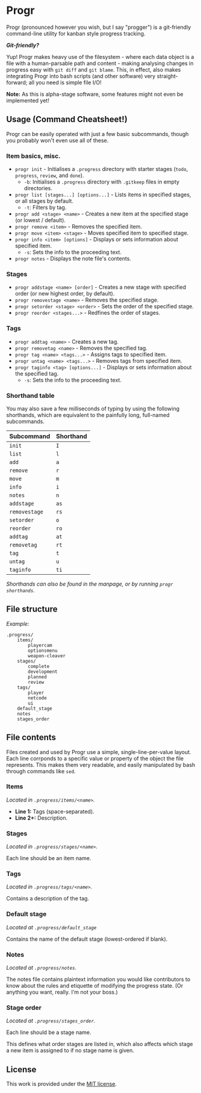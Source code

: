 # Progr
Progr (pronounced however you wish, but I say "progger") is a git-friendly command-line utility for kanban style progress tracking.

**_Git-friendly?_**

Yup! Progr makes heavy use of the filesystem - where each data object is a file with a human-parsable path and content - making analysing changes in progress easy with `git diff` and `git blame`. This, in effect, also makes integrating Progr into bash scripts (and other software) very straight-forward; all you need is simple file I/O!

**Note:** As this is alpha-stage software, some features might not even be implemented yet!

## Usage (Command Cheatsheet!)
Progr can be easily operated with just a few basic subcommands, though you probably won't even use all of these.

### Item basics, misc.
- `progr init` - Initialises a `.progress` directory with starter stages (`todo`, `progress`, `review`, and `done`).
    - `-b`: Initialises a `.progress` directory with `.gitkeep` files in empty directories.
- `progr list [stages...] [options...]` - Lists items in specified stages, or all stages by default.
    - `-t`: Filters by tag.
- `progr add <stage> <name>` - Creates a new item at the specified stage (or lowest / default).
- `progr remove <item>` - Removes the specified item.
- `progr move <item> <stage>` - Moves specified item to specified stage.
- `progr info <item> [options]` - Displays or sets information about specified item.
    - `-s`: Sets the info to the proceeding text.
- `progr notes` - Displays the note file's contents.

### Stages
- `progr addstage <name> [order]` - Creates a new stage with specified order (or new highest order, by default).
- `progr removestage <name>` - Removes the specified stage.
- `progr setorder <stage> <order>` - Sets the order of the specified stage.
- `progr reorder <stages...>` - Redfines the order of stages.

### Tags
- `progr addtag <name>` - Creates a new tag.
- `progr removetag <name>` - Removes the specified tag.
- `progr tag <name> <tags...>` - Assigns tags to specified item.
- `progr untag <name> <tags...>` - Removes tags from specified item.
- `progr taginfo <tag> [options...]` - Displays or sets information about the specified tag.
    - `-s`: Sets the info to the proceeding text.

### Shorthand table
You may also save a few milliseconds of typing by using the following shorthands, which are equivalent to the painfully long, full-named subcommands.

| Subcommand    | Shorthand |
|---------------|-----------|
| `init`        | `I`       |
| `list`        | `l`       |
| `add`         | `a`       |
| `remove`      | `r`       |
| `move`        | `m`       |
| `info`        | `i`       |
| `notes`       | `n`       |
| `addstage`    | `as`      |
| `removestage` | `rs`      |
| `setorder`    | `o`       |
| `reorder`     | `ro`      |
| `addtag`      | `at`      |
| `removetag`   | `rt`      |
| `tag`         | `t`       |
| `untag`       | `u`       |
| `taginfo`     | `ti`      |

*Shorthands can also be found in the manpage, or by running `progr shorthands`.*

## File structure

*Example:*
```
.progress/
    items/
        playercam
        optionsmenu
        weapon-cleaver
    stages/
        complete
        development
        planned
        review
    tags/
        player
        netcode
        ui
    default_stage
    notes
    stages_order
```

## File contents
Files created and used by Progr use a simple, single-line-per-value layout. Each line corrponds to a specific value or property of the object the file represents. This makes them very readable, and easily manipulated by bash through commands like `sed`.

### Items
*Located in `.progress/items/<name>`.*

- **Line 1:** Tags (space-separated).
- **Line 2+:** Description.

### Stages
*Located in `.progress/stages/<name>`.*

Each line should be an item name.

### Tags
*Located in `.progress/tags/<name>`.*

Contains a description of the tag.

### Default stage
*Located at `.progress/default_stage`*

Contains the name of the default stage (lowest-ordered if blank).

### Notes
*Located at `.progress/notes`.*

The notes file contains plaintext information you would like contributors to know about the rules and etiquette of modifying the progress state. (Or anything you want, really. I'm not your boss.)

### Stage order
*Located at `.progress/stages_order`.*

Each line should be a stage name.

This defines what order stages are listed in, which also affects which stage a new item is assigned to if no stage name is given.

## License
This work is provided under the [MIT license](https://choosealicense.com/licenses/mit/).